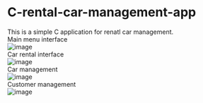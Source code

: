# C-rental-car-management-app  
This is a simple C application for renatl car management.  
Main menu interface  
![image](https://user-images.githubusercontent.com/85229840/199251280-5a570084-e4cd-404b-a057-73424fdc093d.png)  
Car rental interface  
![image](https://user-images.githubusercontent.com/85229840/199252059-4aaa88ac-2c65-4559-9215-8d3c4648d4d9.png)  
Car management  
![image](https://user-images.githubusercontent.com/85229840/199252273-24037aee-235d-473e-bbec-c1079b068e27.png)  
Customer management  
![image](https://user-images.githubusercontent.com/85229840/199252493-8da75748-ccf3-4ea2-b221-fac78fb4debc.png)  

